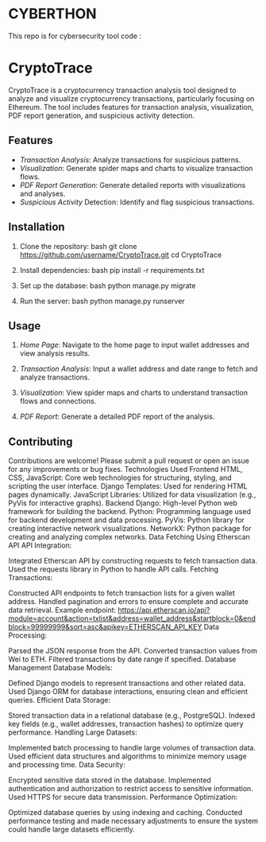 # CYBERTHON
This repo is for cybersecurity tool
code :

# CryptoTrace

CryptoTrace is a cryptocurrency transaction analysis tool designed to analyze and visualize cryptocurrency transactions, particularly focusing on Ethereum. The tool includes features for transaction analysis, visualization, PDF report generation, and suspicious activity detection.

## Features

- *Transaction Analysis*: Analyze transactions for suspicious patterns.
- *Visualization*: Generate spider maps and charts to visualize transaction flows.
- *PDF Report Generation*: Generate detailed reports with visualizations and analyses.
- *Suspicious Activity* Detection: Identify and flag suspicious transactions.

## Installation

1. Clone the repository:
   bash
   git clone https://github.com/username/CryptoTrace.git
   cd CryptoTrace
   

2. Install dependencies:
   bash
   pip install -r requirements.txt
   

3. Set up the database:
   bash
   python manage.py migrate
   

4. Run the server:
   bash
   python manage.py runserver
   

## Usage

1. *Home Page*: Navigate to the home page to input wallet addresses and view analysis results.

2. *Transaction Analysis*: Input a wallet address and date range to fetch and analyze transactions.

3. *Visualization*: View spider maps and charts to understand transaction flows and connections.

4. *PDF Report*: Generate a detailed PDF report of the analysis.

## Contributing

Contributions are welcome! Please submit a pull request or open an issue for any improvements or bug fixes.
Technologies Used
Frontend
HTML, CSS, JavaScript: Core web technologies for structuring, styling, and scripting the user interface.
Django Templates: Used for rendering HTML pages dynamically.
JavaScript Libraries: Utilized for data visualization (e.g., PyVis for interactive graphs).
Backend
Django: High-level Python web framework for building the backend.
Python: Programming language used for backend development and data processing.
PyVis: Python library for creating interactive network visualizations.
NetworkX: Python package for creating and analyzing complex networks.
Data Fetching Using Etherscan API
API Integration:

Integrated Etherscan API by constructing requests to fetch transaction data.
Used the requests library in Python to handle API calls.
Fetching Transactions:

Constructed API endpoints to fetch transaction lists for a given wallet address.
Handled pagination and errors to ensure complete and accurate data retrieval.
Example endpoint: https://api.etherscan.io/api?module=account&action=txlist&address=wallet_address&startblock=0&endblock=99999999&sort=asc&apikey=ETHERSCAN_API_KEY
Data Processing:

Parsed the JSON response from the API.
Converted transaction values from Wei to ETH.
Filtered transactions by date range if specified.
Database Management
Database Models:

Defined Django models to represent transactions and other related data.
Used Django ORM for database interactions, ensuring clean and efficient queries.
Efficient Data Storage:

Stored transaction data in a relational database (e.g., PostgreSQL).
Indexed key fields (e.g., wallet addresses, transaction hashes) to optimize query performance.
Handling Large Datasets:

Implemented batch processing to handle large volumes of transaction data.
Used efficient data structures and algorithms to minimize memory usage and processing time.
Data Security:

Encrypted sensitive data stored in the database.
Implemented authentication and authorization to restrict access to sensitive information.
Used HTTPS for secure data transmission.
Performance Optimization:

Optimized database queries by using indexing and caching.
Conducted performance testing and made necessary adjustments to ensure the system could handle large datasets efficiently.
